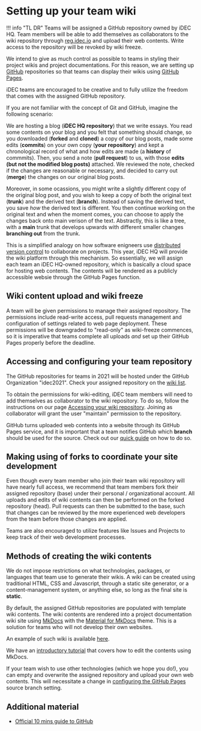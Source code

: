 # Setting up your team wiki

!!! info "TL DR"
    Teams will be assigned a GitHub repository owned by iDEC HQ. Team members will be able to add themselves as collaborators to the wiki repository through [reg.idec.io](https://reg.idec.io) and upload their web contents. Write access to the repository will be revoked by wiki freeze.  

We intend to give as much control as possible to teams in styling their project wikis and project documentations. For this reason, we are setting up [GitHub](https://www.github.com/) repositories so that teams can display their wikis using [GitHub Pages](https://pages.github.com/).

iDEC teams are encouraged to be creative and to fully utilize the freedom that comes with the assigned GitHub repository.

If you are not familiar with the concept of Git and GitHub, imagine the following scenario:  

We are hosting a blog (**iDEC HQ repository**) that we write essays. You read some contents on your blog and you felt that something should change, so you downloaded (**forked** and **cloned**) a copy of our blog posts, made some edits (**commits**) on your own copy (**your repository**) and kept a chronological record of what and how edits are made (a **history** of commmits). Then, you send a note (**pull request**) to us, with those **edits (but not the modified blog posts)** attached. We reviewed the note, checked if the changes are reasonable or necessary, and decided to carry out (**merge**) the changes on our original blog posts.  

Moreover, in some ocassions, you might write a slightly different copy of the original blog post, and you wish to keep a copy of both the original text (**trunk**) and the derived text (**branch**). Instead of saving the derived text, you save *how* the derived text is different. You then continue working on the original text and when the moment comes, you can choose to apply the changes back onto main verison of the text. Abstractly, this is like a tree, with a **main** trunk that develops upwards with different smaller changes **branching out** from the trunk.

This is a simplified analogy on how software enigneers use [distributed version control](https://git-scm.com/book/en/v2/Getting-Started-About-Version-Control) to collaborate on projects. This year, iDEC HQ will provide the wiki platform through this mechanism. So essentially, we will assign each team an iDEC HQ-owned repository, which is basically a cloud space for hosting web contents. The contents will be rendered as a publicly accessible websie through the GitHub Pages function.  

## Wiki content upload and wiki freeze

A team will be given permissions to manage their assigned repository. The permissions include read-write access, pull requests management and configuration of settings related to web page deployment. These permissions will be downgraded to "read-only" as wiki-freeze commences, so it is imperative that teams complete all uploads *and* set up their GitHub Pages properly before the deadline. 

## Accessing and configuring your team repository

The GitHub repositories for teams in 2021 will be hosted under the GitHub Organization "idec2021". Check your assigned repository on the [wiki list](wiki_list.md).

To obtain the permissions for wiki-editing, iDEC team members will need to add themselves as collaborator to the wiki repository. To do so, follow the instructions on our page [Accessing your wiki repository](access_repo.md). Joining as collaborator will grant the user "maintain" permission to the repository.

GitHub turns uploaded web contents into a website through its GitHub Pages service, and it is important that a team notifies GitHub which **branch** should be used for the source. Check out our [quick guide](gh_pages.md) on how to do so.

## Making using of forks to coordinate your site development

Even though every team member who join their team wiki repository will have nearly full access, we recommend that team members fork their assigned repository (base) under their personal / organizational account. All uploads and edits of wiki contents can then be performed on the forked repository (head). Pull requests can then be submitted to the base, such that changes can be reviewed by the more experienced web developers from the team before those changes are applied.

Teams are also encouraged to utilize features like Issues and Projects to keep track of their web development processes.

## Methods of creating the wiki contents

We do not impose restrictions on what technologies, packages, or languages that team use to generate their wikis. A wiki can be created using traditional HTML, CSS and Javascript, through a static site generator, or a content-management system, or anything else, so long as the final site is **static**.  

By default, the assigned GitHub repositories are populated with template wiki contents. The wiki contents are rendered into a project documentation wiki site using [MkDocs](http://mkdocs.org) with the [Material for MkDocs](https://squidfunk.github.io/mkdocs-material/) theme. This is a solution for teams who will not develop their own websites.  

An example of such wiki is available [here](https://idec2021.github.io/team-wiki/).  

We have an [introductory tutorial](mkdocs.md) that covers how to edit the contents using MkDocs.  

If your team wish to use other technologies (which we hope you do!), you can empty and overwrite the assigned repository and upload your own web contents. This will necessitate a change in [configuring the GitHub Pages](gh_pages.md) source branch setting.

## Additional material

- [Official 10 mins guide to GitHub](https://guides.github.com/activities/hello-world/)